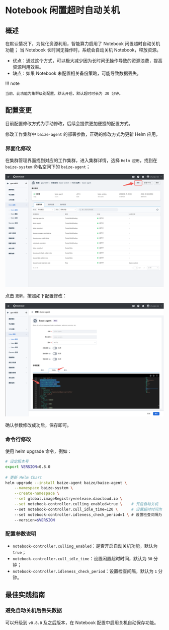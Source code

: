 # Notebook 闲置超时自动关机

## 概述

在默认情况下，为优化资源利用，智能算力启用了 Notebook 闲置超时自动关机功能；
当 Notebook 长时间无操作时，系统会自动关机 Notebook，释放资源。

- 优点：通过这个方式，可以极大减少因为长时间无操作导致的资源浪费，提高资源利用效率。
- 缺点：如果 Notebook 未配置相关备份策略，可能导致数据丢失。

!!! note

    当前，此功能为集群级别配置，默认开启，默认超时时长为 30 分钟。

## 配置变更

目前配置修改方式为手动修改，后续会提供更加便捷的配置方式。

修改工作集群中 `baize-agent` 的部署参数，正确的修改方式为更新 Helm 应用，

### 界面化修改

在集群管理界面找到对应的工作集群，进入集群详情，选择 `Helm 应用`，找到在 `baize-system` 命名空间下的 `baize-agent`；

![baize-agent](../../images/notebook-idle.png)

点击 `更新`，按照如下配置修改：

![baize-agent](../../images/notebook-idle02.png)

确认参数修改成功后，保存即可。

### 命令行修改

使用 helm upgrade 命令，例如：

```bash
# 设定版本号
export VERSION=0.8.0

# 更新 Helm Chart 
helm upgrade --install baize-agent baize/baize-agent \
    --namespace baize-system \
    --create-namespace \
    --set global.imageRegistry=release.daocloud.io \
    --set notebook-controller.culling_enabled=true \    # 开启自动关机
    --set notebook-controller.cull_idle_time=120 \      # 设置超时时间为 120 分钟
    --set notebook-controller.idleness_check_period=1 \ # 设置检查间隔为 1 分钟
    --version=$VERSION
```

### 配置参数说明

- `notebook-controller.culling_enabled`：是否开启自动关机功能，默认为 `true`；
- `notebook-controller.cull_idle_time`：设置闲置超时时间，默认为 `30` 分钟；
- `notebook-controller.idleness_check_period`：设置检查间隔，默认为 `1` 分钟。

## 最佳实践指南

### 避免自动关机后丢失数据

可以升级到 `v0.8.0` 及之后版本，在 Notebook 配置中启用关机自动保存功能。

